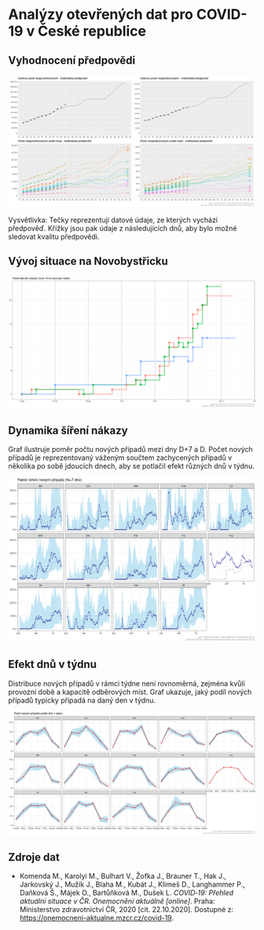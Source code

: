 # Analýzy otevřených dat pro COVID-19 v České republice


## Vyhodnocení předpovědi

![Poslední předpověď](https://raw.githubusercontent.com/bbobcik/covid-cz/master/outputs/covid_forecast_eval_latest.png)

Vysvětlivka: Tečky reprezentují datové údaje, ze kterých vychází předpověď. Křížky
jsou pak údaje z následujících dnů, aby bylo možné sledovat kvalitu předpovědi.


## Vývoj situace na Novobystřicku

![Vývoj v okolí NB](https://raw.githubusercontent.com/bbobcik/covid-cz/master/outputs/covid_focus_latest.png)


## Dynamika šíření nákazy

Graf ilustruje poměr počtu nových případů mezi dny D+7 a D. Počet nových případů
je reprezentovaný váženým součtem zachycených případů v několika po sobě jdoucích
dnech, aby se potlačil efekt různých dnů v týdnu.

![Dynamika šíření](https://raw.githubusercontent.com/bbobcik/covid-cz/master/outputs/spread_factor.png)


## Efekt dnů v týdnu

Distribuce nových případů v rámci týdne není rovnoměrná, zejména kvůli provozní
době a kapacitě odběrových míst. Graf ukazuje, jaký podíl nových případů typicky
připadá na daný den v týdnu.

![Efekt dnů v týdnu](https://raw.githubusercontent.com/bbobcik/covid-cz/master/outputs/weekday_effect.png)


## Zdroje dat

* Komenda M., Karolyi M., Bulhart V., Žofka J., Brauner T., Hak J., Jarkovský J.,
  Mužík J., Blaha M., Kubát J., Klimeš D., Langhammer P., Daňková Š., Májek O.,
  Bartůňková M., Dušek L.
  *COVID‑19: Přehled aktuální situace v ČR. Onemocnění aktuálně [online]*.
  Praha: Ministerstvo zdravotnictví ČR, 2020 [cit. 22.10.2020]. Dostupné z:
  https://onemocneni-aktualne.mzcr.cz/covid-19.
